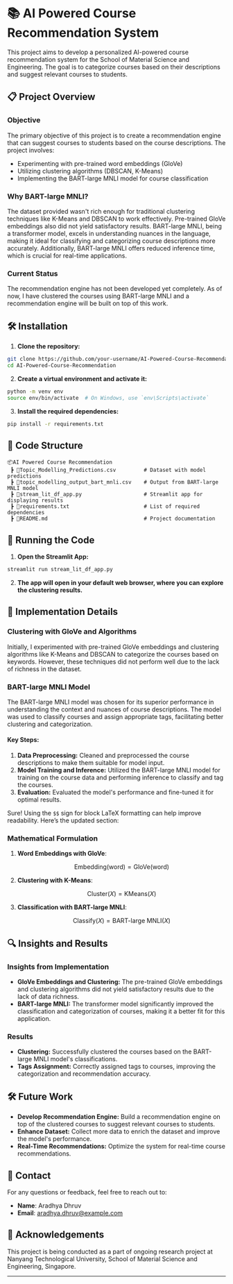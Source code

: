 # 📚 AI Powered Course Recommendation System

This project aims to develop a personalized AI-powered course recommendation system for the School of Material Science and Engineering. The goal is to categorize courses based on their descriptions and suggest relevant courses to students.

## 📋 Project Overview

### Objective

The primary objective of this project is to create a recommendation engine that can suggest courses to students based on the course descriptions. The project involves:

- Experimenting with pre-trained word embeddings (GloVe)
- Utilizing clustering algorithms (DBSCAN, K-Means)
- Implementing the BART-large MNLI model for course classification

### Why BART-large MNLI?

The dataset provided wasn't rich enough for traditional clustering techniques like K-Means and DBSCAN to work effectively. Pre-trained GloVe embeddings also did not yield satisfactory results. BART-large MNLI, being a transformer model, excels in understanding nuances in the language, making it ideal for classifying and categorizing course descriptions more accurately. Additionally, BART-large MNLI offers reduced inference time, which is crucial for real-time applications.

### Current Status

The recommendation engine has not been developed yet completely. As of now, I have clustered the courses using BART-large MNLI and a recommendation engine will be built on top of this work.

## 🛠️ Installation

1. **Clone the repository:**

```bash
git clone https://github.com/your-username/AI-Powered-Course-Recommendation.git
cd AI-Powered-Course-Recommendation
```

2. **Create a virtual environment and activate it:**

```bash
python -m venv env
source env/bin/activate  # On Windows, use `env\Scripts\activate`
```

3. **Install the required dependencies:**

```bash
pip install -r requirements.txt
```

## 📂 Code Structure

```
📦AI Powered Course Recommendation
 ┣ 📜Topic_Modelling_Predictions.csv         # Dataset with model predictions
 ┣ 📜topic_modelling_output_bart_mnli.csv    # Output from BART-large MNLI model
 ┣ 📜stream_lit_df_app.py                    # Streamlit app for displaying results
 ┣ 📜requirements.txt                        # List of required dependencies
 ┣ 📜README.md                               # Project documentation
```

## 🚀 Running the Code

1. **Open the Streamlit App:**

```bash
streamlit run stream_lit_df_app.py
```

2. **The app will open in your default web browser, where you can explore the clustering results.**

## 📝 Implementation Details

### Clustering with GloVe and Algorithms

Initially, I experimented with pre-trained GloVe embeddings and clustering algorithms like K-Means and DBSCAN to categorize the courses based on keywords. However, these techniques did not perform well due to the lack of richness in the dataset.

### BART-large MNLI Model

The BART-large MNLI model was chosen for its superior performance in understanding the context and nuances of course descriptions. The model was used to classify courses and assign appropriate tags, facilitating better clustering and categorization.

#### Key Steps:

1. **Data Preprocessing:** Cleaned and preprocessed the course descriptions to make them suitable for model input.
2. **Model Training and Inference:** Utilized the BART-large MNLI model for training on the course data and performing inference to classify and tag the courses.
3. **Evaluation:** Evaluated the model's performance and fine-tuned it for optimal results.

Sure! Using the `$$` sign for block LaTeX formatting can help improve readability. Here’s the updated section:

### Mathematical Formulation

1. **Word Embeddings with GloVe**:

   $$
   \text{Embedding}(\text{word}) = \text{GloVe}(\text{word})
   $$

2. **Clustering with K-Means**:

   $$
   \text{Cluster}(X) = \text{KMeans}(X)
   $$

3. **Classification with BART-large MNLI**:

   $$
   \text{Classify}(X) = \text{BART-large MNLI}(X)
   $$

## 🔍 Insights and Results

### Insights from Implementation

- **GloVe Embeddings and Clustering:** The pre-trained GloVe embeddings and clustering algorithms did not yield satisfactory results due to the lack of data richness.
- **BART-large MNLI:** The transformer model significantly improved the classification and categorization of courses, making it a better fit for this application.

### Results

- **Clustering:** Successfully clustered the courses based on the BART-large MNLI model's classifications.
- **Tags Assignment:** Correctly assigned tags to courses, improving the categorization and recommendation accuracy.

## 🛠️ Future Work

- **Develop Recommendation Engine:** Build a recommendation engine on top of the clustered courses to suggest relevant courses to students.
- **Enhance Dataset:** Collect more data to enrich the dataset and improve the model's performance.
- **Real-Time Recommendations:** Optimize the system for real-time course recommendations.

## 📧 Contact

For any questions or feedback, feel free to reach out to:

- **Name**: Aradhya Dhruv
- **Email**: aradhya.dhruv@example.com

## 📝 Acknowledgements

This project is being conducted as a part of ongoing research project at Nanyang Technological University, School of Material Science and Engineering, Singapore.

---
